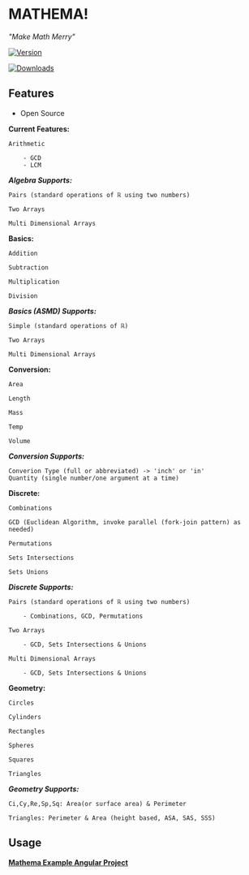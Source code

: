 
  

  

# MATHEMA!

  

  

  

_"Make Math Merry"_

  

  

  

  

[![Version](https://img.shields.io/npm/v/mathema.svg)](https://www.npmjs.com/package/mathema)

  

  

  

[![Downloads](https://img.shields.io/npm/dm/mathema.svg)](https://www.npmjs.com/package/mathema)

  

  

  

  

## Features

  

- Open Source

  

  

**Current Features:**

  
```
Arithmetic

	- GCD 	
	- LCM
```

  

***Algebra Supports:***

  
```
Pairs (standard operations of ℝ using two numbers)

Two Arrays

Multi Dimensional Arrays
```
  

**Basics:**

  
```
Addition

Subtraction

Multiplication

Division
```
  

***Basics (ASMD) Supports:***

  
```
Simple (standard operations of ℝ)

Two Arrays

Multi Dimensional Arrays
```
  
**Conversion:**

  
```
Area

Length

Mass

Temp

Volume
```
  
***Conversion Supports:***

  
```
Converion Type (full or abbreviated) -> 'inch' or 'in'
Quantity (single number/one argument at a time)
```
**Discrete:**

  
```
Combinations

GCD (Euclidean Algorithm, invoke parallel (fork-join pattern) as needed)

Permutations

Sets Intersections

Sets Unions
```
  

***Discrete Supports:***

  
```
Pairs (standard operations of ℝ using two numbers)

	- Combinations, GCD, Permutations

Two Arrays

	- GCD, Sets Intersections & Unions

Multi Dimensional Arrays

	- GCD, Sets Intersections & Unions
```
  

**Geometry:**

  
```
Circles

Cylinders

Rectangles

Spheres

Squares

Triangles
```
  

  

***Geometry Supports:***

  
```
Ci,Cy,Re,Sp,Sq: Area(or surface area) & Perimeter

Triangles: Perimeter & Area (height based, ASA, SAS, SSS)
```
  

## Usage

  

  

**[Mathema Example Angular Project](https://github.com/ceotrammell/mathema-example)**